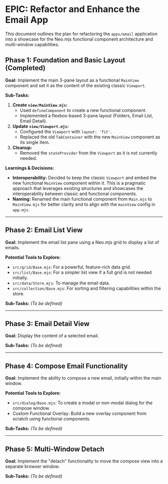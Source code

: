 # EPIC: Refactor and Enhance the Email App

This document outlines the plan for refactoring the `apps/email` application into a showcase for the Neo.mjs functional component architecture and multi-window capabilities.

## Phase 1: Foundation and Basic Layout (Completed)

**Goal:** Implement the main 3-pane layout as a functional `MainView` component and set it as the content of the existing classic `Viewport`.

**Sub-Tasks:**

1.  **Create `view/MainView.mjs`:**
    -   Used `defineComponent` to create a new functional component.
    -   Implemented a flexbox-based 3-pane layout (Folders, Email List, Email Detail).
2.  **Update `view/Viewport.mjs`:**
    -   Configured the `Viewport` with `layout: 'fit'`.
    -   Replaced the old `TabContainer` with the new `MainView` component as its single item.
3.  **Cleanup:**
    -   Removed the `stateProvider` from the `Viewport` as it is not currently needed.

**Learnings & Decisions:**

-   **Interoperability:** Decided to keep the classic `Viewport` and embed the new functional `MainView` component within it. This is a pragmatic approach that leverages existing structures and showcases the interoperability between classic and functional components.
-   **Naming:** Renamed the main functional component from `Main.mjs` to `MainView.mjs` for better clarity and to align with the `mainView` config in `app.mjs`.


---

## Phase 2: Email List View

**Goal:** Implement the email list pane using a Neo.mjs grid to display a list of emails.

**Potential Tools to Explore:**

-   `src/grid/Base.mjs`: For a powerful, feature-rich data grid.
-   `src/list/Base.mjs`: For a simpler list view if a full grid is not needed initially.
-   `src/data/Store.mjs`: To manage the email data.
-   `src/collection/Base.mjs`: For sorting and filtering capabilities within the store.

**Sub-Tasks:**
*(To be defined)*

---

## Phase 3: Email Detail View

**Goal:** Display the content of a selected email.

**Sub-Tasks:**
*(To be defined)*

---

## Phase 4: Compose Email Functionality

**Goal:** Implement the ability to compose a new email, initially within the main window.

**Potential Tools to Explore:**

-   `src/dialog/Base.mjs`: To create a modal or non-modal dialog for the compose window.
-   Custom Functional Overlay: Build a new overlay component from scratch using functional components.

**Sub-Tasks:**
*(To be defined)*

---

## Phase 5: Multi-Window Detach

**Goal:** Implement the "detach" functionality to move the compose view into a separate browser window.

**Sub-Tasks:**
*(To be defined)*

